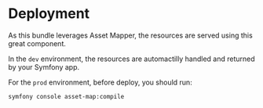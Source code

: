 # Deployment

As this bundle leverages Asset Mapper, the resources are served using this great component.

In the `dev` environment, the resources are automactilly handled and returned by your Symfony app.

For the `prod` environment, before deploy, you should run:

```shell
symfony console asset-map:compile
```
